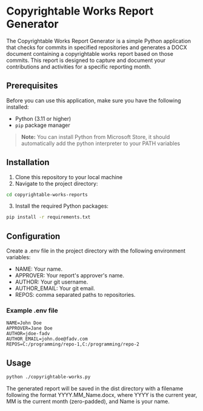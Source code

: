 # Copyrightable Works Report Generator

The Copyrightable Works Report Generator is a simple Python application that checks for commits in specified repositories and generates a DOCX document containing a copyrightable works report based on those commits. This report is designed to capture and document your contributions and activities for a specific reporting month.

## Prerequisites

Before you can use this application, make sure you have the following installed:

- Python (3.11 or higher)
- `pip` package manager

> **Note:**
> You can install Python from Microsoft Store, it should automatically add the python interpreter to your PATH variables

## Installation

1. Clone this repository to your local machine
2. Navigate to the project directory:

```bash
cd copyrightable-works-reports
```

3. Install the required Python packages:

```bash
pip install -r requirements.txt
```

## Configuration

Create a .env file in the project directory with the following environment variables:

- NAME: Your name.
- APPROVER: Your report's approver's name.
- AUTHOR: Your git username.
- AUTHOR_EMAIL: Your git email.
- REPOS: comma separated paths to repositories.

### Example .env file

```
NAME=John Doe
APPROVER=Jane Doe
AUTHOR=jdoe-fadv
AUTHOR_EMAIL=john.doe@fadv.com
REPOS=C:/programming/repo-1,C:/programming/repo-2
```

## Usage

```bash
python ./copyrightable-works.py
```

The generated report will be saved in the dist directory with a filename following the format YYYY.MM_Name.docx, where YYYY is the current year, MM is the current month (zero-padded), and Name is your name.

